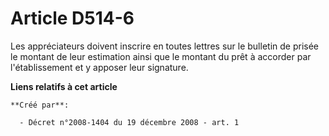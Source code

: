 # Article D514-6

Les appréciateurs doivent inscrire en toutes lettres sur le bulletin de prisée le montant de leur estimation ainsi que le
montant du prêt à accorder par l'établissement et y apposer leur signature.

**Liens relatifs à cet article**

	**Créé par**:

	  - Décret n°2008-1404 du 19 décembre 2008 - art. 1
